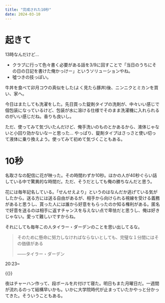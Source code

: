 ```yaml
---
title: "完成された10秒"
date: 2024-03-10
---
```


# 起きて
13時なんだけど...
- クラブに行って色々書く必要がある話を3/9に回すことで「当日のうちにその日の日記を書けた俺かっけー」というソリューションやね。
- 噓つきの技っぽい。

牛丼を食べて卯月コウの真似をした(よく見たら豚丼)後、ニンニクとミカンを買い、家へ。

今日はまたしても洗濯をした。先日買った錠剤タイプの洗剤が、中々いい感じで個包装になっているけど、包装が水に溶ける仕様でそのまま洗濯機に入れられるのがいい感じだね。香りも良いし。

ただ、使ってみて気づいたんだけど、俺手洗いのものとかあるから、液体じゃないと小回り効かないなーと思った... やっぱり、錠剤タイプはさっさと使い切って液体に乗り換えよう。使ってみて初めて気づくこともある。

# 10秒
名取さなの配信に花が映った。その時間わずか10秒。ほかの人が40秒ぐらい話している中で驚異的な時間だ。ただ、そうだとしても俺の勝ちなんだと思う。

花には毎年記名している。「せんせえより」というのはなんだか逃げている気がしたから。送る方には送る自由があるが、相手から向けられる視線を受ける義務があると思うし、貰った人には誰から好意をもらったのか知る権利がある。匿名で好意を送るのは相手に返すチャンスを与えない点で卑怯だと思うし、俺は好きじゃない。愛って難しいですからね。

それにしても毎年この人タイラー・ダーデンのことを思い出してるな。

> そのために懸命に努力しなければならないとしても、完璧な１分間にはその価値がある
> 
> ――タイラー・ダーデン

20:23~

{{<youtube KtvO1N94vGs>}}


夜はチャーハン作って、段ボールを片付けて寝た。明日もまた月曜日だ。一週間が流れるのって結構早いかも。いかに大学院時代が止まっていたかやっと分かってきた。そういうこともある。